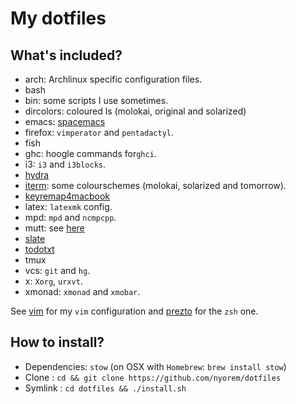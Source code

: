 # My dotfiles

## What's included?

- arch: Archlinux specific configuration files.
- bash
- bin: some scripts I use sometimes.
- dircolors: coloured ls (molokai, original and solarized)
- emacs: [spacemacs](http://github.com/syl20bnr/spacemacs)
- firefox: `vimperator` and `pentadactyl`.
- fish
- ghc: hoogle commands for`ghci`.
- i3: `i3` and `i3blocks`.
- [hydra](https://github.com/sdegutis/hydra)
- [iterm](http://www.iterm2.com): some colourschemes (molokai, solarized and tomorrow).
- [keyremap4macbook](https://pqrs.org/macosx/keyremap4macbook/)
- latex: `latexmk` config.
- mpd: `mpd` and `ncmpcpp`.
- mutt: see [here](http://stevelosh.com/blog/2012/10/the-homely-mutt/)
- [slate](https://github.com/jigish/slate)
- [todotxt](http://todotxt.com/)
- tmux
- vcs: `git` and `hg`.
- x: `Xorg`, `urxvt`.
- xmonad: `xmonad` and `xmobar`.

See [vim](https://github.com/nyorem/dotvim) for my `vim` configuration and
[prezto](https://github.com/nyorem/prezto) for the `zsh` one.

## How to install?

- Dependencies: `stow` (on OSX with `Homebrew`: `brew install stow`)
- Clone : `cd && git clone https://github.com/nyorem/dotfiles`
- Symlink : `cd dotfiles && ./install.sh`
